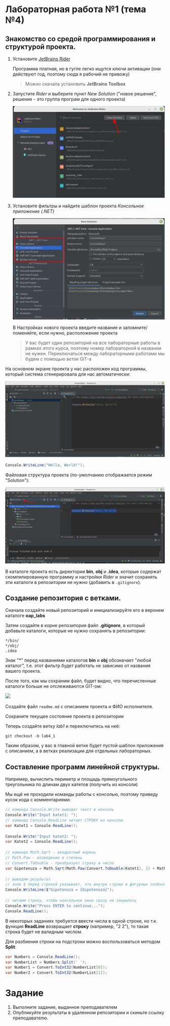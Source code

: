 # Лабораторная работа №1 (тема №4)

## Знакомство со средой программирования и структурой проекта. 

1. Установите [JetBrains Rider](https://www.jetbrains.com/ru-ru/rider/)

    Программа платная, но в гугле легко ищутся ключи активации (они действуют год, поэтому сюда я рабочий не привожу)

    > Можно сначала установить **JetBrains Toolbox**

1. Запустите *Rider* и выберите пункт *New Solution* ("новое решение", решение - это группа програм для одного проекта)

    ![](../img/04013.png)

1. Установите фильтры и найдите шаблон проекта *Консольное приложение (.NET)*

    ![](../img/04014.png)

    В Настройках нового проекта введите название и запомните/поменяйте, если нужно, расположение проекта

    >У вас будет один репозиторий на все лабораторные работы в рамках этого курса, поэтому номер лабораторной в названии не нужен. Переключаться между лабораторными работами мы будем с помощью *веток* GIT-а

На основном экране проекта у нас расположен код программы, который система сгенерировала для нас автоматически:

![](../img/rider01.png)

```cs
Console.WriteLine("Hello, World!");
```

Файловая структура проекта (по-умолчанию отображается режим "Solution"):

![](../img/04016.png)

В каталоге проекта есть директории **bin**, **obj** и **.idea**, которые содержат скомпилированную программу и настройки *Rider* и значит сохранять эти каталоги в репозитории не нужно (добавить в `.gitignore`).

## Создание репозитория с ветками. 

Сначала создайте новый репозиторий и инициализируйте его в верхнем каталоге **oap_labs**

Затем создайте в корне репозитория файл **.gitignore**, в который добавьте каталоги, которые не нужно сохранять в репозитории:

```
*/bin/
*/obj/
.idea
```

Знак "*" перед названиями каталогов **bin** и **obj** обозначает "любой каталог", т.е. этот фильтр будет работать не зависимо от названия вашего проекта.

После того, как мы сохраним файл, будет видно, что перечисленные каталоги больше не отслеживаются GIT-ом:

![](../img/04017.png)

Создайте файл `readme.md` с описанием проекта и ФИО исполнителя.

Сохраните текущее состояние проекта в репозитории

Теперь создайте ветку *lab1* и переключитесь на неё:

```
git checkout -b lab4_1
```

Таким образом, у вас в главной ветке будет пустой шаблон приложения с описанием, а в ветках реализации для отдельных лабораторных.

## Составление программ линейной структуры.

Например, вычислить периметр и площадь прямоугольного треугольника по длинам двух катетов (получить из консоли)

Мы ещё не проходили команды работы с консолью, поэтому приведу кусок кода с комментариями:

```cs
// команда Console.Write выводит текст в консоль
Console.Write("Input katet1: ");
// команда Console.ReadLine читает СТРОКУ из консоли
var Katet1 = Console.ReadLine();

Console.Write("Input katet2: ");
var Katet2 = Console.ReadLine();

// команда Math.Sqrt - квадратный корень
// Math.Pow - возведение в степень
// Convert.ToDouble - преобразует строку в число
var Gipotenuza = Math.Sqrt(Math.Pow(Convert.ToDouble(Katet1), 2) + Math.Pow(Convert.ToDouble(Katet2), 2));

// выводим результат
// знак $ перед строкой указывает, что внутри строки в фигурных скобках названия переменных
Console.WriteLine($"Gipotenuza = {Gipotenuza}");

// читаем строку, чтобы консольное окно сразу не закрылось
Console.Write("Press ENTER to continue...");
Console.ReadLine();
```

В некоторых заданиях требуется ввести числа в одной строке, но т.к. функция **ReadLine** возвращает **строку** (например, "2 2"), то такая строка будет не валидным числом.

Для разбиения строки на подстроки можно воспользоваться методом **Split**:

```cs
var Numbers = Console.ReadLine();
var NumberList = Numbers.Split(' ');
var Number1 = Convert.ToInt32(NumberList[0]);
var Number2 = Convert.ToInt32(NumberList[1]);
```

# Задание

1. Выполните задание, выданное преподавателем
2. Опубликуйте результаты в удаленном репозитории и скиньте ссылку преподавателю.
